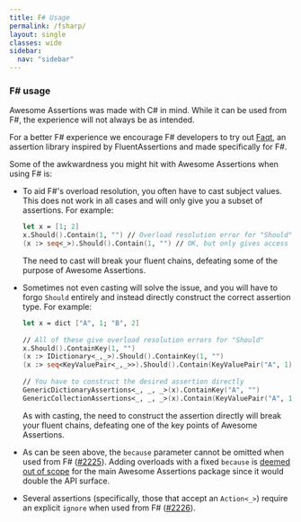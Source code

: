 ```yaml
---
title: F# Usage
permalink: /fsharp/
layout: single
classes: wide
sidebar:
  nav: "sidebar"
---
```


### F# usage

Awesome Assertions was made with C# in mind. While it can be used from F#, the experience will not always be as intended.

For a better F# experience we encourage F# developers to try out [Faqt](https://github.com/cmeeren/Faqt/), an assertion library inspired by FluentAssertions and made specifically for F#.

Some of the awkwardness you might hit with Awesome Assertions when using F# is:

* To aid F#'s overload resolution, you often have to cast subject values. This does not work in all cases and will only give you a subset of assertions. For example:

  ```fsharp
  let x = [1; 2]
  x.Should().Contain(1, "") // Overload resolution error for "Should"
  (x :> seq<_>).Should().Contain(1, "") // OK, but only gives access to GenericCollectionAssertions<_>
  ```

  The need to cast will break your fluent chains, defeating some of the purpose of Awesome Assertions.

* Sometimes not even casting will solve the issue, and you will have to forgo `Should` entirely and instead directly construct the correct assertion type. For example:

  ```fsharp
  let x = dict ["A", 1; "B", 2]
 
  // All of these give overload resolution errors for "Should"
  x.Should().ContainKey(1, "")
  (x :> IDictionary<_,_>).Should().ContainKey(1, "") 
  (x :> seq<KeyValuePair<_,_>>).Should().Contain(KeyValuePair("A", 1), "")
 
  // You have to construct the desired assertion directly
  GenericDictionaryAssertions<_, _, _>(x).ContainKey("A", "")
  GenericCollectionAssertions<_, _, _>(x).Contain(KeyValuePair("A", 1), "")
  ```

  As with casting, the need to construct the assertion directly will break your fluent chains, defeating one of the key points of Awesome Assertions.

* As can be seen above, the `because` parameter cannot be omitted when used from
  F# ([#2225](https://github.com/fluentassertions/fluentassertions/issues/2225)). Adding overloads with a fixed `because` is [deemed out of scope](https://github.com/fluentassertions/fluentassertions/issues/2225#issuecomment-1636733116) for the main Awesome Assertions package since it would double the API surface.
* Several assertions (specifically, those that accept an `Action<_>`) require an explicit `ignore` when used from F# ([#2226](https://github.com/fluentassertions/fluentassertions/issues/2226)).
